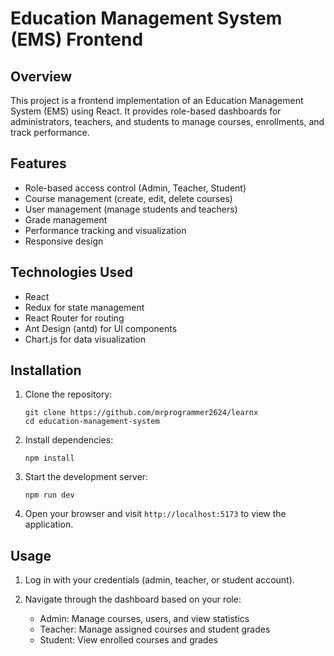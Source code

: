 # Education Management System (EMS) Frontend

## Overview

This project is a frontend implementation of an Education Management System (EMS) using React. It provides role-based dashboards for administrators, teachers, and students to manage courses, enrollments, and track performance.

## Features

- Role-based access control (Admin, Teacher, Student)
- Course management (create, edit, delete courses)
- User management (manage students and teachers)
- Grade management
- Performance tracking and visualization
- Responsive design

## Technologies Used

- React
- Redux for state management
- React Router for routing
- Ant Design (antd) for UI components
- Chart.js for data visualization

## Installation

1. Clone the repository:

   ```
   git clone https://github.com/mrprogrammer2624/learnx
   cd education-management-system
   ```

2. Install dependencies:

   ```
   npm install
   ```

3. Start the development server:

   ```
   npm run dev
   ```

4. Open your browser and visit `http://localhost:5173` to view the application.

## Usage

1. Log in with your credentials (admin, teacher, or student account).

2. Navigate through the dashboard based on your role:
   - Admin: Manage courses, users, and view statistics
   - Teacher: Manage assigned courses and student grades
   - Student: View enrolled courses and grades
